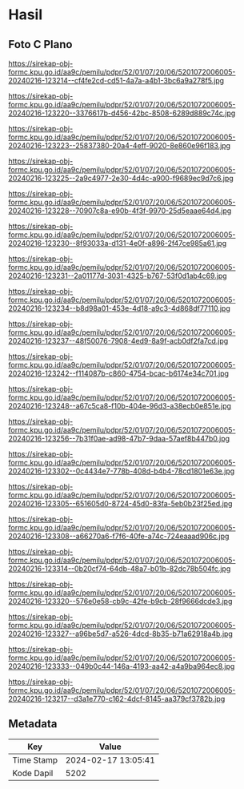 # Hasil

## Foto C Plano

https://sirekap-obj-formc.kpu.go.id/aa9c/pemilu/pdpr/52/01/07/20/06/5201072006005-20240216-123214--cf4fe2cd-cd51-4a7a-a4b1-3bc6a9a278f5.jpg

https://sirekap-obj-formc.kpu.go.id/aa9c/pemilu/pdpr/52/01/07/20/06/5201072006005-20240216-123220--3376617b-d456-42bc-8508-6289d889c74c.jpg

https://sirekap-obj-formc.kpu.go.id/aa9c/pemilu/pdpr/52/01/07/20/06/5201072006005-20240216-123223--25837380-20a4-4eff-9020-8e860e96f183.jpg

https://sirekap-obj-formc.kpu.go.id/aa9c/pemilu/pdpr/52/01/07/20/06/5201072006005-20240216-123225--2a9c4977-2e30-4d4c-a900-f9689ec9d7c6.jpg

https://sirekap-obj-formc.kpu.go.id/aa9c/pemilu/pdpr/52/01/07/20/06/5201072006005-20240216-123228--70907c8a-e90b-4f3f-9970-25d5eaae64d4.jpg

https://sirekap-obj-formc.kpu.go.id/aa9c/pemilu/pdpr/52/01/07/20/06/5201072006005-20240216-123230--8f93033a-d131-4e0f-a896-2f47ce985a61.jpg

https://sirekap-obj-formc.kpu.go.id/aa9c/pemilu/pdpr/52/01/07/20/06/5201072006005-20240216-123231--2a01177d-3031-4325-b767-53f0d1ab4c69.jpg

https://sirekap-obj-formc.kpu.go.id/aa9c/pemilu/pdpr/52/01/07/20/06/5201072006005-20240216-123234--b8d98a01-453e-4d18-a9c3-4d868df77110.jpg

https://sirekap-obj-formc.kpu.go.id/aa9c/pemilu/pdpr/52/01/07/20/06/5201072006005-20240216-123237--48f50076-7908-4ed9-8a9f-acb0df2fa7cd.jpg

https://sirekap-obj-formc.kpu.go.id/aa9c/pemilu/pdpr/52/01/07/20/06/5201072006005-20240216-123242--f114087b-c860-4754-bcac-b6174e34c701.jpg

https://sirekap-obj-formc.kpu.go.id/aa9c/pemilu/pdpr/52/01/07/20/06/5201072006005-20240216-123248--a67c5ca8-f10b-404e-96d3-a38ecb0e851e.jpg

https://sirekap-obj-formc.kpu.go.id/aa9c/pemilu/pdpr/52/01/07/20/06/5201072006005-20240216-123256--7b31f0ae-ad98-47b7-9daa-57aef8b447b0.jpg

https://sirekap-obj-formc.kpu.go.id/aa9c/pemilu/pdpr/52/01/07/20/06/5201072006005-20240216-123302--0c4434e7-778b-408d-b4b4-78cd1801e63e.jpg

https://sirekap-obj-formc.kpu.go.id/aa9c/pemilu/pdpr/52/01/07/20/06/5201072006005-20240216-123305--651605d0-8724-45d0-83fa-5eb0b23f25ed.jpg

https://sirekap-obj-formc.kpu.go.id/aa9c/pemilu/pdpr/52/01/07/20/06/5201072006005-20240216-123308--a66270a6-f7f6-40fe-a74c-724eaaad906c.jpg

https://sirekap-obj-formc.kpu.go.id/aa9c/pemilu/pdpr/52/01/07/20/06/5201072006005-20240216-123314--0b20cf74-64db-48a7-b01b-82dc78b504fc.jpg

https://sirekap-obj-formc.kpu.go.id/aa9c/pemilu/pdpr/52/01/07/20/06/5201072006005-20240216-123320--576e0e58-cb9c-42fe-b9cb-28f9666dcde3.jpg

https://sirekap-obj-formc.kpu.go.id/aa9c/pemilu/pdpr/52/01/07/20/06/5201072006005-20240216-123327--a96be5d7-a526-4dcd-8b35-b71a62918a4b.jpg

https://sirekap-obj-formc.kpu.go.id/aa9c/pemilu/pdpr/52/01/07/20/06/5201072006005-20240216-123333--049b0c44-146a-4193-aa42-a4a9ba964ec8.jpg

https://sirekap-obj-formc.kpu.go.id/aa9c/pemilu/pdpr/52/01/07/20/06/5201072006005-20240216-123217--d3a1e770-c162-4dcf-8145-aa379cf3782b.jpg


## Metadata

| Key        | Value               |
| ---------- | ------------------- |
| Time Stamp | 2024-02-17 13:05:41 |
| Kode Dapil | 5202                |




